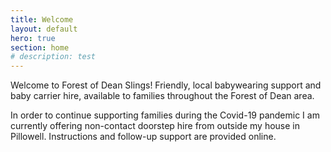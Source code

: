 ```yaml
---
title: Welcome
layout: default
hero: true
section: home
# description: test
---
```


<div class="container container--narrow prose">
  <p>Welcome to Forest of Dean Slings! Friendly, local babywearing support and baby carrier hire, available to families throughout the Forest of Dean area.</p>

  <p>In order to continue supporting families during the Covid-19 pandemic I am currently offering non-contact doorstep hire from outside my house in Pillowell. Instructions and follow-up support are provided online.</p>
</div>
